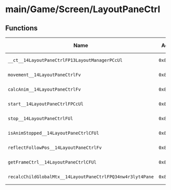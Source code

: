 # main/Game/Screen/LayoutPaneCtrl

## Functions

| Name | Address | Match % |
|------|---------|---------|
| `__ct__14LayoutPaneCtrlFP13LayoutManagerPCcUl` | `0x8036A338` | :x: (0.0%) |
| `movement__14LayoutPaneCtrlFv` | `0x8036A420` | :x: (0.0%) |
| `calcAnim__14LayoutPaneCtrlFv` | `0x8036A488` | :x: (0.0%) |
| `start__14LayoutPaneCtrlFPCcUl` | `0x8036A4F0` | :x: (0.0%) |
| `stop__14LayoutPaneCtrlFUl` | `0x8036A5E8` | :x: (0.0%) |
| `isAnimStopped__14LayoutPaneCtrlCFUl` | `0x8036A604` | :x: (0.0%) |
| `reflectFollowPos__14LayoutPaneCtrlFv` | `0x8036A614` | :x: (0.0%) |
| `getFrameCtrl__14LayoutPaneCtrlCFUl` | `0x8036A830` | :x: (0.0%) |
| `recalcChildGlobalMtx__14LayoutPaneCtrlFPQ34nw4r3lyt4Pane` | `0x8036A844` | :x: (0.0%) |